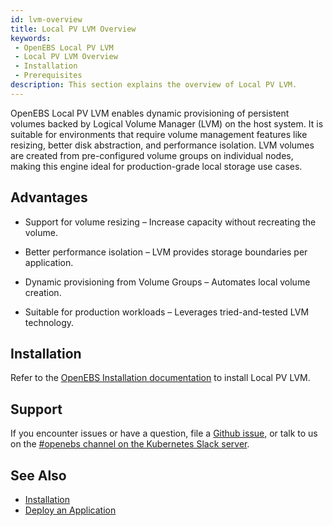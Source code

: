 ```yaml
---
id: lvm-overview
title: Local PV LVM Overview
keywords:
 - OpenEBS Local PV LVM
 - Local PV LVM Overview
 - Installation
 - Prerequisites
description: This section explains the overview of Local PV LVM.
---
```


OpenEBS Local PV LVM enables dynamic provisioning of persistent volumes backed by Logical Volume Manager (LVM) on the host system. It is suitable for environments that require volume management features like resizing, better disk abstraction, and performance isolation. LVM volumes are created from pre-configured volume groups on individual nodes, making this engine ideal for production-grade local storage use cases.

## Advantages

- Support for volume resizing – Increase capacity without recreating the volume.

- Better performance isolation – LVM provides storage boundaries per application.

- Dynamic provisioning from Volume Groups – Automates local volume creation.

- Suitable for production workloads – Leverages tried-and-tested LVM technology.

## Installation

Refer to the [OpenEBS Installation documentation](../../../quickstart-guide/installation.md) to install Local PV LVM.

## Support

If you encounter issues or have a question, file a [Github issue](https://github.com/openebs/openebs/issues/new), or talk to us on the [#openebs channel on the Kubernetes Slack server](https://kubernetes.slack.com/messages/openebs/).

## See Also

- [Installation](../../../quickstart-guide/installation.md)
- [Deploy an Application](../../../quickstart-guide/deploy-a-test-application.md)